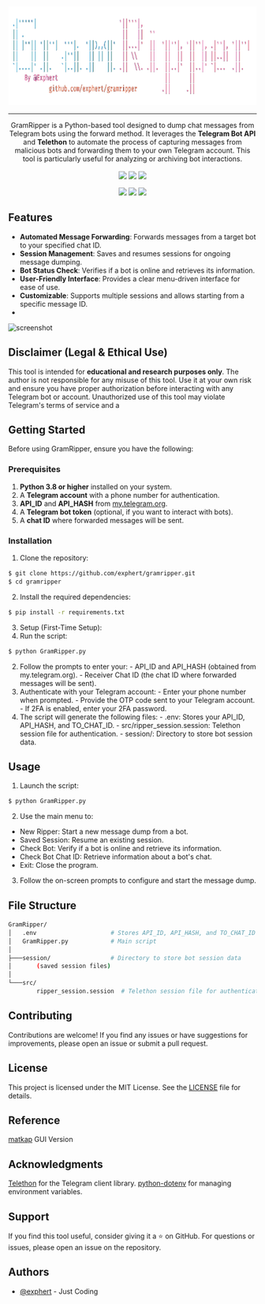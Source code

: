 <p align="center">
  <a href="" rel="noopener">
 <img height=200px src="/img/grimripper.png" alt="GrimRipper"></a>
</p>

---

<p align="center"> 
GramRipper is a Python-based tool designed to dump chat messages from Telegram bots using the forward method. It leverages the <b>Telegram Bot API</b> and <b>Telethon</b> to automate the process of capturing messages from malicious bots and forwarding them to your own Telegram account. This tool is particularly useful for analyzing or archiving bot interactions.
    </br> </br> 
    <img src="https://img.shields.io/badge/Python-3.x-ebcb8b?style=flat-square"/>  <img src="https://img.shields.io/badge/LICENSE-MIT-blue?style=flat-square"/> <img src="https://img.shields.io/badge/VERSION-1.1-a3be8c?style=flat-square"/><br/>
</p>

<p align='center'>
<a href="#features"><img src="https://img.shields.io/badge/features-2e3440?style=for-the-badge"/></a> <a href="#getting_started"><img src="https://img.shields.io/badge/Getting Started-2e3440?style=for-the-badge"/></a> <a href="#usage"><img src="https://img.shields.io/badge/Usage-2e3440?style=for-the-badge"/></a>
</p>  
      
## Features <a name = "features"></a>
- **Automated Message Forwarding**: Forwards messages from a target bot to your specified chat ID.
- **Session Management**: Saves and resumes sessions for ongoing message dumping.
- **Bot Status Check**: Verifies if a bot is online and retrieves its information.
- **User-Friendly Interface**: Provides a clear menu-driven interface for ease of use.
- **Customizable**: Supports multiple sessions and allows starting from a specific message ID.
- 
![screenshot](/img/poc.png)

## Disclaimer (Legal & Ethical Use)
This tool is intended for **educational and research purposes only**. The author is not responsible for any misuse of this tool. Use it at your own risk and ensure you have proper authorization before interacting with any Telegram bot or account. Unauthorized use of this tool may violate Telegram's terms of service and a

## Getting Started <a name = "getting_started"></a>
Before using GramRipper, ensure you have the following:

### Prerequisites
1. **Python 3.8 or higher** installed on your system.
2. A **Telegram account** with a phone number for authentication.
3. **API_ID** and **API_HASH** from [my.telegram.org](https://my.telegram.org/apps).
4. A **Telegram bot token** (optional, if you want to interact with bots).
5. A **chat ID** where forwarded messages will be sent.

### Installation <a name = "installation"></a>
1. Clone the repository:
```bash
$ git clone https://github.com/exphert/gramripper.git
$ cd gramripper
```

2. Install the required dependencies:
```bash
$ pip install -r requirements.txt
```

3. Setup (First-Time Setup):
  1. Run the script:
```bash
$ python GramRipper.py
```
  2. Follow the prompts to enter your:
    - API_ID and API_HASH (obtained from my.telegram.org).
    - Receiver Chat ID (the chat ID where forwarded messages will be sent).
  3. Authenticate with your Telegram account:
    - Enter your phone number when prompted.
    - Provide the OTP code sent to your Telegram account.
    - If 2FA is enabled, enter your 2FA password.
  4. The script will generate the following files:
    - .env: Stores your API_ID, API_HASH, and TO_CHAT_ID.
    - src/ripper_session.session: Telethon session file for authentication.
    - session/: Directory to store bot session data.

## Usage <a name="usage"></a>
1. Launch the script:
```bash
$ python GramRipper.py
```
2. Use the main menu to:
- New Ripper: Start a new message dump from a bot.
- Saved Session: Resume an existing session.
- Check Bot: Verify if a bot is online and retrieve its information.
- Check Bot Chat ID: Retrieve information about a bot's chat.
- Exit: Close the program.
3. Follow the on-screen prompts to configure and start the message dump.

## File Structure
```bash
GramRipper/
│   .env                     # Stores API_ID, API_HASH, and TO_CHAT_ID
│   GramRipper.py            # Main script
│
├───session/                 # Directory to store bot session data
│       (saved session files)
│
└───src/
        ripper_session.session  # Telethon session file for authentication
```
## Contributing
Contributions are welcome! If you find any issues or have suggestions for improvements, please open an issue or submit a pull request.

## License
This project is licensed under the MIT License. See the [LICENSE](https://license/) file for details.

## Reference
[matkap](https://github.com/0x6rss/matkap) GUI Version

## Acknowledgments
[Telethon](https://docs.telethon.dev/) for the Telegram client library.
[python-dotenv](https://pypi.org/project/python-dotenv/) for managing environment variables.

## Support
If you find this tool useful, consider giving it a ⭐ on GitHub. For questions or issues, please open an issue on the repository.

## Authors
- [@exphert](https://github.com/exphert) - Just Coding
